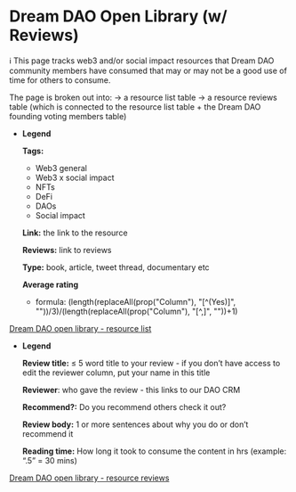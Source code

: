 # Dream DAO Open Library (w/ Reviews)

<aside>
ℹ️ This page tracks web3 and/or social impact resources that Dream DAO community members have consumed that may or may not be a good use of time for others to consume.

The page is broken out into:
→ a resource list table
→ a resource reviews table  (which is connected to the resource list table + the Dream DAO founding voting members table)

</aside>

- **Legend**
    
    **Tags:**
    
    - Web3 general
    - Web3 x social impact
    - NFTs
    - DeFi
    - DAOs
    - Social impact
    
    **Link:** the link to the resource
    
    **Reviews:** link to reviews
    
    **Type:** book, article, tweet thread, documentary etc
    
    **Average rating**
    
    - formula: (length(replaceAll(prop("Column"), "[^(Yes)]", ""))/3)/(length(replaceAll(prop("Column"), "[^,]", ""))+1)

[Dream DAO open library - resource list](Dream%20DAO%20Open%20Library%20(w%20Reviews)%20738d91bcf871449294f962e3b59f467c/Dream%20DAO%20open%20library%20-%20resource%20list%20efd5b2b41c8847fc86ade78b2cc5b759.csv)

- **Legend**
    
    **Review title:** ≤ 5 word title to your review - if you don’t have access to edit the reviewer column, put your name in this title
    
    **Reviewer**: who gave the review - this links to our DAO CRM
    
    **Recommend?:** Do you recommend others check it out?
    
    **Review body:** 1 or more sentences about why you do or don’t recommend it
    
    **Reading time:** How long it took to consume the content in hrs (example: “.5” = 30 mins)
    

[Dream DAO open library - resource reviews](Dream%20DAO%20Open%20Library%20(w%20Reviews)%20738d91bcf871449294f962e3b59f467c/Dream%20DAO%20open%20library%20-%20resource%20reviews%208300b594497a424eb2e6980eee162cf9.csv)